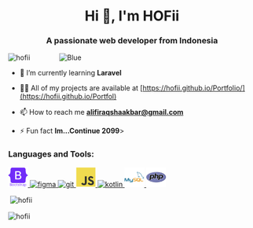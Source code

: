 
<h1 align="center">Hi 👋, I'm HOFii</h1>
<h3 align="center">A passionate web developer from Indonesia</h3>
<img align="right" alt="Blue" Width="400" src="https://i.pinimg.com/736x/dd/a9/9c/dda99c93795fdacf4cd72c44a70c207f.jpg">

<p align="left"> <img src="https://komarev.com/ghpvc/?username=hofii&label=Profile%20views&color=0e75b6&style=flat" alt="hofii" /> </p>

- 🌱 I’m currently learning **Laravel**

- 👨‍💻 All of my projects are available at [https://hofii.github.io/Portfolio/](https://hofii.github.io/Portfol)

- 📫 How to reach me **alifiraqshaakbar@gmail.com**

- ⚡ Fun fact **Im...Continue 2099**>

<h3 align="left">Languages and Tools:</h3>
<p align="left"> <a href="https://getbootstrap.com" target="_blank" rel="noreferrer"> <img src="https://raw.githubusercontent.com/devicons/devicon/master/icons/bootstrap/bootstrap-plain-wordmark.svg" alt="bootstrap" width="40" height="40"/> </a> <a href="https://www.figma.com/" target="_blank" rel="noreferrer"> <img src="https://www.vectorlogo.zone/logos/figma/figma-icon.svg" alt="figma" width="40" height="40"/> </a> <a href="https://git-scm.com/" target="_blank" rel="noreferrer"> <img src="https://www.vectorlogo.zone/logos/git-scm/git-scm-icon.svg" alt="git" width="40" height="40"/> </a> <a href="https://developer.mozilla.org/en-US/docs/Web/JavaScript" target="_blank" rel="noreferrer"> <img src="https://raw.githubusercontent.com/devicons/devicon/master/icons/javascript/javascript-original.svg" alt="javascript" width="40" height="40"/> </a> <a href="https://kotlinlang.org" target="_blank" rel="noreferrer"> <img src="https://www.vectorlogo.zone/logos/kotlinlang/kotlinlang-icon.svg" alt="kotlin" width="40" height="40"/> </a> <a href="https://www.mysql.com/" target="_blank" rel="noreferrer"> <img src="https://raw.githubusercontent.com/devicons/devicon/master/icons/mysql/mysql-original-wordmark.svg" alt="mysql" width="40" height="40"/> </a> <a href="https://www.php.net" target="_blank" rel="noreferrer"> <img src="https://raw.githubusercontent.com/devicons/devicon/master/icons/php/php-original.svg" alt="php" width="40" height="40"/> </a> </p>

<p>&nbsp;<img align="center" src="https://github-readme-stats.vercel.app/api?username=hofii&show_icons=true&locale=en" alt="hofii" /></p>

<p><img align="center" src="https://github-readme-streak-stats.herokuapp.com/?user=hofii&" alt="hofii" /></p>
